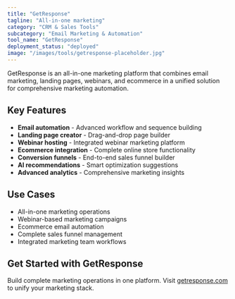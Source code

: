 ```yaml
---
title: "GetResponse"
tagline: "All-in-one marketing"
category: "CRM & Sales Tools"
subcategory: "Email Marketing & Automation"
tool_name: "GetResponse"
deployment_status: "deployed"
image: "/images/tools/getresponse-placeholder.jpg"
---
```

GetResponse is an all-in-one marketing platform that combines email marketing, landing pages, webinars, and ecommerce in a unified solution for comprehensive marketing automation.

## Key Features

- **Email automation** - Advanced workflow and sequence building
- **Landing page creator** - Drag-and-drop page builder
- **Webinar hosting** - Integrated webinar marketing platform
- **Ecommerce integration** - Complete online store functionality
- **Conversion funnels** - End-to-end sales funnel builder
- **AI recommendations** - Smart optimization suggestions
- **Advanced analytics** - Comprehensive marketing insights

## Use Cases

- All-in-one marketing operations
- Webinar-based marketing campaigns
- Ecommerce email automation
- Complete sales funnel management
- Integrated marketing team workflows

## Get Started with GetResponse

Build complete marketing operations in one platform. Visit [getresponse.com](https://www.getresponse.com) to unify your marketing stack.